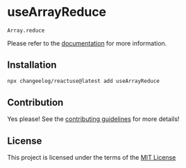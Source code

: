 # useArrayReduce

`Array.reduce`

Please refer to the [documentation](#) for more information.

## Installation

```bash
npx changeelog/reactuse@latest add useArrayReduce
```

## Contribution

Yes please! See the [contributing guidelines](#) for more details!

## License

This project is licensed under the terms of the [MIT License](/LICENSE)
